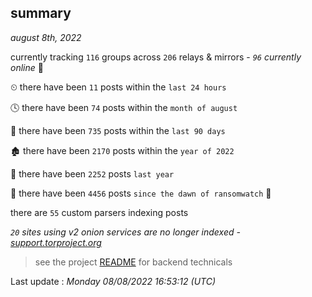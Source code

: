 
## summary
_august 8th, 2022_

currently tracking `116` groups across `206` relays & mirrors - _`96` currently online_ 📡

⏲ there have been `11` posts within the `last 24 hours`

🕓 there have been `74` posts within the `month of august`

📅 there have been `735` posts within the `last 90 days`

🏚 there have been `2170` posts within the `year of 2022`

🚀 there have been `2252` posts `last year`

🦕 there have been `4456` posts `since the dawn of ransomwatch` 🐣

there are `55` custom parsers indexing posts

_`20` sites using v2 onion services are no longer indexed - [support.torproject.org](https://support.torproject.org/onionservices/v2-deprecation/)_

> see the project [README](https://github.com/jmousqueton/ransomwatch#readme) for backend technicals



Last update : _Monday 08/08/2022 16:53:12 (UTC)_

